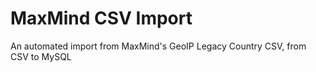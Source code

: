 MaxMind CSV Import
==================

An automated import from MaxMind's GeoIP Legacy Country CSV, from CSV to MySQL

